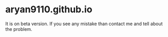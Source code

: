 # aryan9110.github.io
It is on beta version. If you see any mistake than contact me and tell about the problem.
